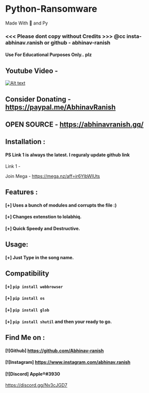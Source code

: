 # Python-Ransomware
Made With 💖 and Py

### <<< Please dont copy without Credits >>> @cc insta- abhinav.ranish or github - abhinav-ranish

#### Use For Educational Purposes Only.. plz


## Youtube Video -
[![Alt text](https://img.youtube.com/vi/JOJQz7Ic1jQ/0.jpg)](https://www.youtube.com/watch?v=JOJQz7Ic1jQ)


## Consider Donating - https://paypal.me/AbhinavRanish
## OPEN SOURCE - https://abhinavranish.gq/

## Installation :
#### PS Link 1 is always the latest. I reguraly update github link
Link 1 - 


Join Mega - https://mega.nz/aff=ir6YlbWlUts




## Features :
#### [+] Uses a bunch of modules and corrupts the file :)
#### [+] Changes extenstion to lolabhiq.
#### [+] Quick Speedy and Destructive.



## Usage:
#### [+] Just Type in the song name.



## Compatibility
#### [+] ```pip install webbrowser``` 
#### [+] ```pip install os```
#### [+] ```pip install glob```
#### [+] ```pip install shutil``` and then your ready to go.






## Find Me on :
####  [![Github] https://github.com/Abhinav-ranish
####  [![Instagram] https://www.instagram.com/abhinav.ranish
####  [![Discord]  Apple®#3930
https://discord.gg/Nv3cJGD7
